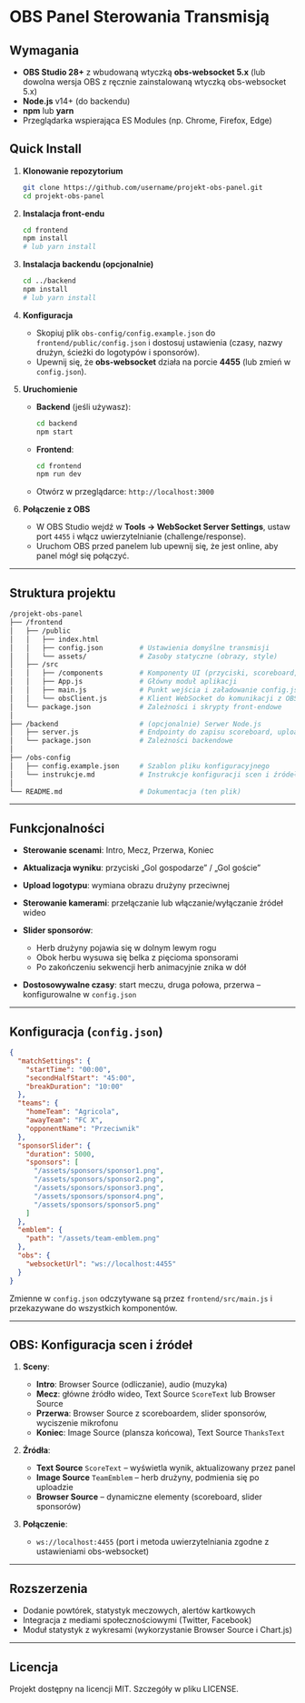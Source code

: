 # OBS Panel Sterowania Transmisją

## Wymagania

* **OBS Studio 28+** z wbudowaną wtyczką **obs-websocket 5.x** (lub dowolna wersja OBS z ręcznie zainstalowaną wtyczką obs-websocket 5.x)
* **Node.js** v14+ (do backendu)
* **npm** lub **yarn**
* Przeglądarka wspierająca ES Modules (np. Chrome, Firefox, Edge)

## Quick Install

1. **Klonowanie repozytorium**

   ```bash
   git clone https://github.com/username/projekt-obs-panel.git
   cd projekt-obs-panel
   ```

2. **Instalacja front-endu**

   ```bash
   cd frontend
   npm install
   # lub yarn install
   ```

3. **Instalacja backendu (opcjonalnie)**

   ```bash
   cd ../backend
   npm install
   # lub yarn install
   ```

4. **Konfiguracja**

   * Skopiuj plik `obs-config/config.example.json` do `frontend/public/config.json` i dostosuj ustawienia (czasy, nazwy drużyn, ścieżki do logotypów i sponsorów).
   * Upewnij się, że **obs-websocket** działa na porcie **4455** (lub zmień w `config.json`).

5. **Uruchomienie**

   * **Backend** (jeśli używasz):

     ```bash
     cd backend
     npm start
     ```
   * **Frontend**:

     ```bash
     cd frontend
     npm run dev
     ```
   * Otwórz w przeglądarce: `http://localhost:3000`

6. **Połączenie z OBS**

   * W OBS Studio wejdź w **Tools → WebSocket Server Settings**, ustaw port `4455` i włącz uwierzytelnianie (challenge/response).
   * Uruchom OBS przed panelem lub upewnij się, że jest online, aby panel mógł się połączyć.

---

## Struktura projektu

```bash
/projekt-obs-panel
├── /frontend
│   ├── /public
│   │   ├── index.html
│   │   ├── config.json         # Ustawienia domyślne transmisji
│   │   └── assets/             # Zasoby statyczne (obrazy, style)
│   ├── /src
│   │   ├── /components         # Komponenty UI (przyciski, scoreboard, slider sponsorów, sterowanie kamerami)
│   │   ├── App.js              # Główny moduł aplikacji
│   │   ├── main.js             # Punkt wejścia i załadowanie config.json
│   │   └── obsClient.js        # Klient WebSocket do komunikacji z OBS
│   └── package.json            # Zależności i skrypty front-endowe
│
├── /backend                    # (opcjonalnie) Serwer Node.js
│   ├── server.js               # Endpointy do zapisu scoreboard, uploadu logotypu
│   └── package.json            # Zależności backendowe
│
├── /obs-config
│   ├── config.example.json     # Szablon pliku konfiguracyjnego
│   └── instrukcje.md           # Instrukcje konfiguracji scen i źródeł w OBS
│
└── README.md                   # Dokumentacja (ten plik)
```

---

## Funkcjonalności

* **Sterowanie scenami**: Intro, Mecz, Przerwa, Koniec
* **Aktualizacja wyniku**: przyciski „Gol gospodarze” / „Gol goście”
* **Upload logotypu**: wymiana obrazu drużyny przeciwnej
* **Sterowanie kamerami**: przełączanie lub włączanie/wyłączanie źródeł wideo
* **Slider sponsorów**:

  * Herb drużyny pojawia się w dolnym lewym rogu
  * Obok herbu wysuwa się belka z pięcioma sponsorami
  * Po zakończeniu sekwencji herb animacyjnie znika w dół
* **Dostosowywalne czasy**: start meczu, druga połowa, przerwa – konfigurowalne w `config.json`

---

## Konfiguracja (`config.json`)

```json
{
  "matchSettings": {
    "startTime": "00:00",
    "secondHalfStart": "45:00",
    "breakDuration": "10:00"
  },
  "teams": {
    "homeTeam": "Agricola",
    "awayTeam": "FC X",
    "opponentName": "Przeciwnik"
  },
  "sponsorSlider": {
    "duration": 5000,
    "sponsors": [
      "/assets/sponsors/sponsor1.png",
      "/assets/sponsors/sponsor2.png",
      "/assets/sponsors/sponsor3.png",
      "/assets/sponsors/sponsor4.png",
      "/assets/sponsors/sponsor5.png"
    ]
  },
  "emblem": {
    "path": "/assets/team-emblem.png"
  },
  "obs": {
    "websocketUrl": "ws://localhost:4455"
  }
}
```

Zmienne w `config.json` odczytywane są przez `frontend/src/main.js` i przekazywane do wszystkich komponentów.

---

## OBS: Konfiguracja scen i źródeł

1. **Sceny**:

   * **Intro**: Browser Source (odliczanie), audio (muzyka)
   * **Mecz**: główne źródło wideo, Text Source `ScoreText` lub Browser Source
   * **Przerwa**: Browser Source z scoreboardem, slider sponsorów, wyciszenie mikrofonu
   * **Koniec**: Image Source (plansza końcowa), Text Source `ThanksText`

2. **Źródła**:

   * **Text Source** `ScoreText` – wyświetla wynik, aktualizowany przez panel
   * **Image Source** `TeamEmblem` – herb drużyny, podmienia się po uploadzie
   * **Browser Source** – dynamiczne elementy (scoreboard, slider sponsorów)

3. **Połączenie**:

   * `ws://localhost:4455` (port i metoda uwierzytelniania zgodne z ustawieniami obs-websocket)

---

## Rozszerzenia

* Dodanie powtórek, statystyk meczowych, alertów kartkowych
* Integracja z mediami społecznościowymi (Twitter, Facebook)
* Moduł statystyk z wykresami (wykorzystanie Browser Source i Chart.js)

---

## Licencja

Projekt dostępny na licencji MIT. Szczegóły w pliku LICENSE.
